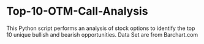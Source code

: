 # Top-10-OTM-Call-Analysis
This Python script performs an analysis of stock options to identify the top 10 unique bullish and bearish opportunities.
Data Set are from Barchart.com
